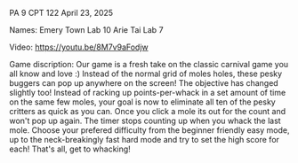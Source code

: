 PA 9 
CPT 122
April 23, 2025

Names: 
Emery Town Lab 10
Arie Tai Lab 7

Video: https://youtu.be/8M7v9aFodjw

Game discription: 
Our game is a fresh take on the classic carnival game you all know and love :) Instead of the normal grid of 
moles holes, these pesky buggers can pop up anywhere on the screen! The objective has changed slightly too! Instead of racking up points-per-whack 
in a set amount of time on the same few moles, your goal is now to eliminate all ten of the pesky critters as quick as you can. Once you click a mole its 
out for the count and won't pop up again. The timer stops counting up when you whack the last mole. Choose your prefered difficulty from the beginner friendly
easy mode, up to the neck-breakingly fast hard mode and try to set the high score for each! That's all, get to whacking!
